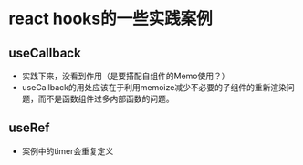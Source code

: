 # react hooks的一些实践案例

## useCallback

- 实践下来，没看到作用（是要搭配自组件的Memo使用？）
- useCallback的用处应该在于利用memoize减少不必要的子组件的重新渲染问题，而不是函数组件过多内部函数的问题。

## useRef

- 案例中的timer会重复定义
